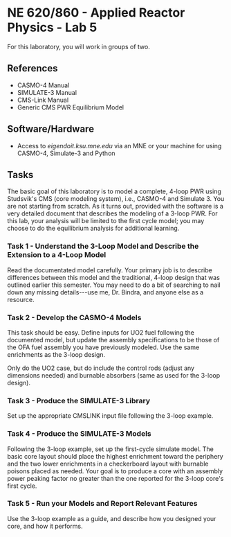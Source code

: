 # NE 620/860 - Applied Reactor Physics - Lab 5

For this laboratory, you will work in groups of two.

## References

- CASMO-4 Manual
- SIMULATE-3 Manual
- CMS-Link Manual
- Generic CMS PWR Equilibrium Model

## Software/Hardware

- Access to *eigendoit.ksu.mne.edu* via an MNE or your machine for using 
  CASMO-4, Simulate-3 and Python

## Tasks


The basic goal of this laboratory is to model a complete, 4-loop PWR using
Studsvik's CMS (core modeling system), i.e., CASMO-4 and Simulate 3.  You are
not starting from scratch.  As it turns out, provided with the software is a
very detailed document that describes the modeling of a 3-loop PWR.  For this
lab, your analysis will be limited to the first cycle model; you may choose
to do the equilibrium analysis for additional learning.

### Task 1 - Understand the 3-Loop Model and Describe the Extension to a 4-Loop Model

Read the documentated model carefully.  Your primary job is to describe 
differences between this model and the traditional, 4-loop design that was
outlined earlier this semester.  You may need to do a bit of searching to
nail down any missing details---use me, Dr. Bindra, and anyone else as a resource.

### Task 2 - Develop the CASMO-4 Models

This task should be easy.  Define inputs for UO2 fuel following the 
documented model, but update the assembly specifications to be
those of the OFA fuel assembly  you have previously
modeled.  Use the same enrichments as the 3-loop design.

Only do the UO2 case, but do include the control rods (adjust any
dimensions needed) and burnable absorbers (same as used for the 3-loop design).

### Task 3 - Produce the SIMULATE-3 Library

Set up the appropriate CMSLINK input file following the 3-loop example.

### Task 4 - Produce the SIMULATE-3 Models

Following the 3-loop example, set up the first-cycle simulate model.  The 
basic core layout should place the highest enrichment toward the periphery
and the two lower enrichments in a checkerboard layout with burnable poisons
placed as needed.  Your goal is to produce a core with an assembly power
peaking factor no greater than the one reported for the 3-loop core's first
cycle.

### Task 5 - Run your Models and Report Relevant Features

Use the 3-loop example as a guide, and describe how you designed your core,
and how it performs.





